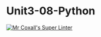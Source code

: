 # Unit3-08-Python
[![Mr Coxall's Super Linter](https://github.com/ICS3U-C-Programming-AngeloG/Unit3-08-Python/workflows/Mr%20Coxall's%20Super%20Linter/badge.svg)](https://github.com/ICS3U-C-Programming-AngeloG/Unit3-08-Python/actions/)

